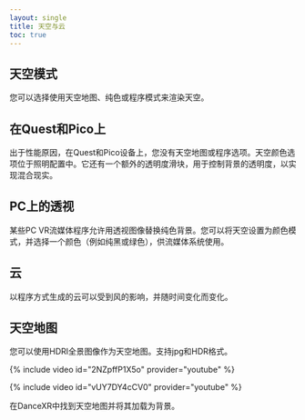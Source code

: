 ```yaml
---
layout: single
title: 天空与云
toc: true
---
```


## 天空模式
您可以选择使用天空地图、纯色或程序模式来渲染天空。

## 在Quest和Pico上
出于性能原因，在Quest和Pico设备上，您没有天空地图或程序选项。天空颜色选项位于照明配置中。它还有一个额外的透明度滑块，用于控制背景的透明度，以实现混合现实。

## PC上的透视
某些PC VR流媒体程序允许用透视图像替换纯色背景。您可以将天空设置为颜色模式，并选择一个颜色（例如纯黑或绿色），供流媒体系统使用。

## 云
以程序方式生成的云可以受到风的影响，并随时间变化而变化。

## 天空地图
您可以使用HDRI全景图像作为天空地图。支持jpg和HDR格式。

{% include video id="2NZpffP1X5o" provider="youtube" %}

{% include video id="vUY7DY4cCV0" provider="youtube" %}

在DanceXR中找到天空地图并将其加载为背景。